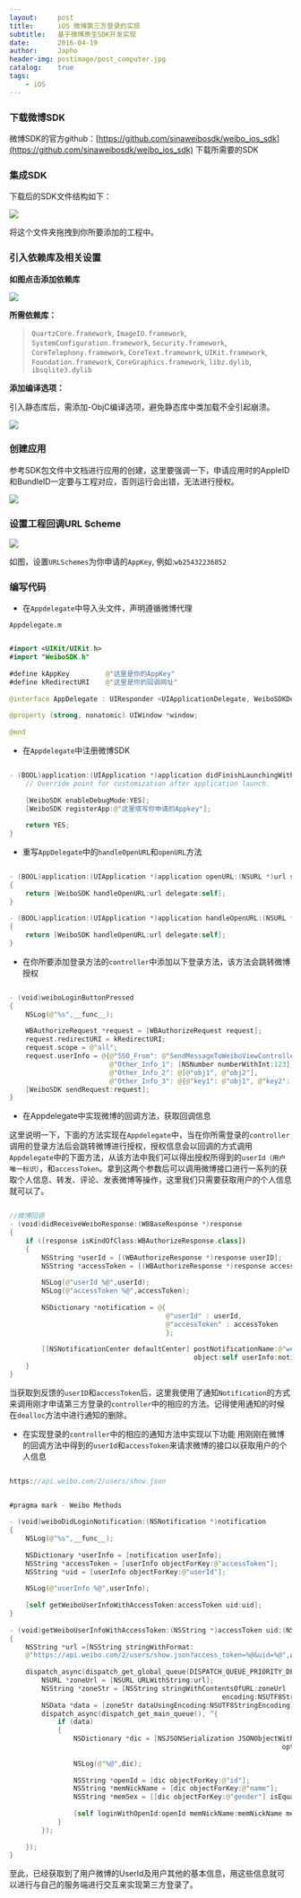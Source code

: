 ```yaml
---
layout:     post
title:      iOS 微博第三方登录的实现
subtitle:   基于微博原生SDK开发实现
date:       2016-04-19
author:     Japho
header-img: postimage/post_computer.jpg
catalog:    true
tags:
    - iOS
---
```


### 下载微博SDK

微博SDK的官方github：[https://github.com/sinaweibosdk/weibo_ios_sdk](https://github.com/sinaweibosdk/weibo_ios_sdk)
下载所需要的SDK

### 集成SDK

下载后的SDK文件结构如下：

![](http://upload-images.jianshu.io/upload_images/1269906-df38a81f23cecd38.png?imageMogr2/auto-orient/strip%7CimageView2/2/w/1240)

将这个文件夹拖拽到你所要添加的工程中。

### 引入依赖库及相关设置

**如图点击添加依赖库**

![](http://upload-images.jianshu.io/upload_images/1269906-06737caa9db98130.png?imageMogr2/auto-orient/strip%7CimageView2/2/w/1240)

**所需依赖库：**

>`QuartzCore.framework`,
`ImageIO.framework`,
`SystemConfiguration.framework`,
`Security.framework`,
`CoreTelephony.framework`,
`CoreText.framework`,
`UIKit.framework`,
`Foundation.framework`,
`CoreGraphics.framework`,
`libz.dylib`,
`ibsqlite3.dylib`

**添加编译选项：**

引入静态库后，需添加-ObjC编译选项，避免静态库中类加载不全引起崩溃。

![](http://upload-images.jianshu.io/upload_images/1269906-e514ec4a7ce1f65e.png?imageMogr2/auto-orient/strip%7CimageView2/2/w/1240)

### 创建应用

参考SDK包文件中文档进行应用的创建，这里要强调一下，申请应用时的AppleID和BundleID一定要与工程对应，否则运行会出错，无法进行授权。

![](http://upload-images.jianshu.io/upload_images/1269906-ffcfb508fe04dacc.png?imageMogr2/auto-orient/strip%7CimageView2/2/w/1240)

### 设置工程回调URL Scheme

![](http://upload-images.jianshu.io/upload_images/1269906-f7fa91be97a49511.png?imageMogr2/auto-orient/strip%7CimageView2/2/w/1240)

如图，设置`URLSchemes`为你申请的`AppKey`,
例如:`wb25432236852`

### 编写代码

- 在`Appdelegate`中导入头文件，声明遵循微博代理

`Appdelegate.m`

```swift

#import <UIKit/UIKit.h>  
#import "WeiboSDK.h"  
  
#define kAppKey         @"这里是你的AppKey"  
#define kRedirectURI    @"这里是你的回调网址"  
  
@interface AppDelegate : UIResponder <UIApplicationDelegate, WeiboSDKDelegate>  
  
@property (strong, nonatomic) UIWindow *window;  
  
@end  

```

- 在`Appdelegate`中注册微博SDK

```swift

- (BOOL)application:(UIApplication *)application didFinishLaunchingWithOptions:(NSDictionary *)launchOptions {  
    // Override point for customization after application launch.  
      
    [WeiboSDK enableDebugMode:YES];  
    [WeiboSDK registerApp:@"这里填写你申请的Appkey"];  
      
    return YES;  
}  

```

- 重写`AppDelegate`中的`handleOpenURL`和`openURL`方法

```swift

- (BOOL)application:(UIApplication *)application openURL:(NSURL *)url sourceApplication:(NSString *)sourceApplication annotation:(id)annotation  
{  
    return [WeiboSDK handleOpenURL:url delegate:self];  
}  
  
- (BOOL)application:(UIApplication *)application handleOpenURL:(NSURL *)url  
{  
    return [WeiboSDK handleOpenURL:url delegate:self];  
}  

```

- 在你所要添加登录方法的`controller`中添加以下登录方法，该方法会跳转微博授权

```swift

- (void)weiboLoginButtonPressed  
{  
    NSLog(@"%s",__func__);  
      
    WBAuthorizeRequest *request = [WBAuthorizeRequest request];  
    request.redirectURI = kRedirectURI;  
    request.scope = @"all";  
    request.userInfo = @{@"SSO_From": @"SendMessageToWeiboViewController",  
                         @"Other_Info_1": [NSNumber numberWithInt:123],  
                         @"Other_Info_2": @[@"obj1", @"obj2"],  
                         @"Other_Info_3": @{@"key1": @"obj1", @"key2": @"obj2"}};  
    [WeiboSDK sendRequest:request];  
}

```

- 在Appdelegate中实现微博的回调方法，获取回调信息

这里说明一下，下面的方法实现在`Appdelegate`中，当在你所需登录的`controller`调用的登录方法后会跳转微博进行授权，授权信息会以回调的方式调用`Appdelegate`中的下面方法，从该方法中我们可以得出授权所得到的`userId（用户唯一标识）`，和`accessToken`。拿到这两个参数后可以调用微博接口进行一系列的获取个人信息、转发、评论、发表微博等操作，这里我们只需要获取用户的个人信息就可以了。

```swift

//微博回调  
- (void)didReceiveWeiboResponse:(WBBaseResponse *)response  
{  
    if ([response isKindOfClass:WBAuthorizeResponse.class])  
    {  
        NSString *userId = [(WBAuthorizeResponse *)response userID];  
        NSString *accessToken = [(WBAuthorizeResponse *)response accessToken];  
          
        NSLog(@"userId %@",userId);  
        NSLog(@"accessToken %@",accessToken);  
          
        NSDictionary *notification = @{  
                                       @"userId" : userId,  
                                       @"accessToken" : accessToken  
                                       };  
          
        [[NSNotificationCenter defaultCenter] postNotificationName:@"weiboDidLoginNotification"   
                                              object:self userInfo:notification];  
    }  
}

```

当获取到反馈的`userID`和`accessToken`后，这里我使用了通知`Notification`的方式来调用刚才申请第三方登录的`controller`中的相应的方法。记得使用通知的时候在`dealloc`方法中进行通知的删除。

- 在实现登录的`controller`中的相应的通知方法中实现以下功能
用刚刚在微博的回调方法中得到的`userId`和`accessToken`来请求微博的接口以获取用户的个人信息

```swift

https://api.weibo.com/2/users/show.json  

```

```swift

#pragma mark - Weibo Methods  
  
- (void)weiboDidLoginNotification:(NSNotification *)notification  
{  
    NSLog(@"%s",__func__);  
      
    NSDictionary *userInfo = [notification userInfo];  
    NSString *accessToken = [userInfo objectForKey:@"accessToken"];  
    NSString *uid = [userInfo objectForKey:@"userId"];  
      
    NSLog(@"userInfo %@",userInfo);  
      
    [self getWeiboUserInfoWithAccessToken:accessToken uid:uid];  
}  
  
- (void)getWeiboUserInfoWithAccessToken:(NSString *)accessToken uid:(NSString *)uid  
{  
    NSString *url =[NSString stringWithFormat:  
    @"https://api.weibo.com/2/users/show.json?access_token=%@&uid=%@",accessToken,uid];  
      
    dispatch_async(dispatch_get_global_queue(DISPATCH_QUEUE_PRIORITY_DEFAULT, 0), ^{  
        NSURL *zoneUrl = [NSURL URLWithString:url];  
        NSString *zoneStr = [NSString stringWithContentsOfURL:zoneUrl   
                                                     encoding:NSUTF8StringEncoding error:nil];  
        NSData *data = [zoneStr dataUsingEncoding:NSUTF8StringEncoding];  
        dispatch_async(dispatch_get_main_queue(), ^{  
            if (data)  
            {  
                NSDictionary *dic = [NSJSONSerialization JSONObjectWithData:data   
                                                                    options:NSJSONReadingMutableContainers error:nil];  
                  
                NSLog(@"%@",dic);  
                  
                NSString *openId = [dic objectForKey:@"id"];  
                NSString *memNickName = [dic objectForKey:@"name"];  
                NSString *memSex = [[dic objectForKey:@"gender"] isEqualToString:@"m"] ? @"1" : @"0";  
                  
                [self loginWithOpenId:openId memNickName:memNickName memSex:memSex];  
            }  
        });  
          
    });  
}

```

至此，已经获取到了用户微博的UserId及用户其他的基本信息，用这些信息就可以进行与自己的服务端进行交互来实现第三方登录了。
